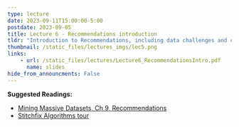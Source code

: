 ```yaml
---
type: lecture
date: 2023-09-11T15:00:00-5:00
postdate: 2023-09-05
title: Lecture 6 - Recommendations introduction
tldr: "Introduction to Recommendations, including data challenges and collaborative filtering"
thumbnail: /static_files/lectures_imgs/lec5.png
links:
    - url: /static_files/lectures/Lecture6_RecommendationsIntro.pdf
      name: slides
hide_from_announcments: False
---
```

**Suggested Readings:**
- [Mining Massive Datasets, Ch 9, Recommendations](/Fall_2021/static_files/readings/MiningMassiveDatasets_ch9.pdf)
- [Stitchfix Algorithms tour](https://algorithms-tour.stitchfix.com/)
